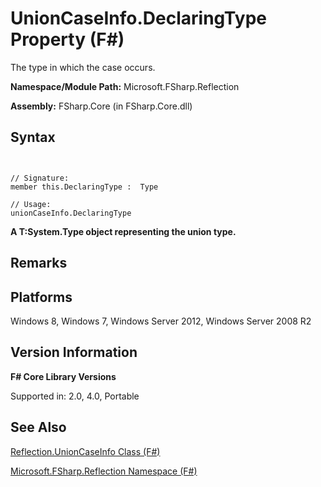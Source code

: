 # UnionCaseInfo.DeclaringType Property (F#)

The type in which the case occurs.

**Namespace/Module Path:** Microsoft.FSharp.Reflection

**Assembly:** FSharp.Core (in FSharp.Core.dll)


## Syntax


```


// Signature:
member this.DeclaringType :  Type

// Usage:
unionCaseInfo.DeclaringType

```


**A T:System.Type object representing the union type.**
## Remarks

## Platforms
Windows 8, Windows 7, Windows Server 2012, Windows Server 2008 R2


## Version Information
**F# Core Library Versions**

Supported in: 2.0, 4.0, Portable




## See Also
[Reflection.UnionCaseInfo Class &#40;F&#35;&#41;](Reflection.UnionCaseInfo-Class-%28FSharp%29.md)

[Microsoft.FSharp.Reflection Namespace &#40;F&#35;&#41;](Microsoft.FSharp.Reflection-Namespace-%28FSharp%29.md)

